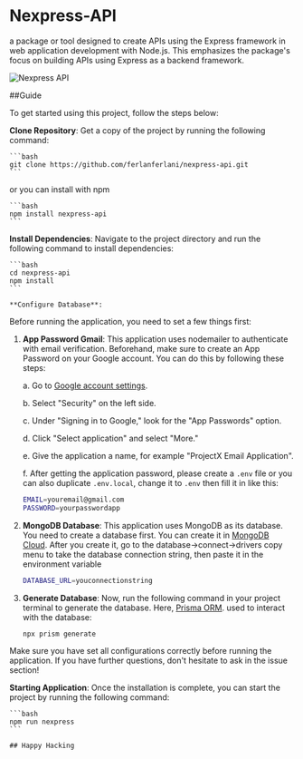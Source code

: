 # Nexpress-API

a package or tool designed to create APIs using the Express framework in web application development with Node.js. This emphasizes the package's focus on building APIs using Express as a backend framework.

![Nexpress API](https://github.com/ferlanferlani/nexpress-api/assets/87635305/eae6e6fa-8cc0-4cb7-a981-c399859565cc)


 ##Guide

To get started using this project, follow the steps below:

 **Clone Repository**:
   Get a copy of the project by running the following command:
    
    ```bash
    git clone https://github.com/ferlanferlani/nexpress-api.git
    ```

   or you can install with npm

    ```bash
    npm install nexpress-api
    ```

   **Install Dependencies**:
    Navigate to the project directory and run the following command to install dependencies:

    ```bash
    cd nexpress-api
    npm install
    ```

    **Configure Database**:

Before running the application, you need to set a few things first:

1. **App Password Gmail**: This application uses nodemailer to authenticate with email verification. Beforehand, make sure to create an App Password on your Google account. You can do this by following these steps:

     a. Go to [Google account settings](https://myaccount.google.com/).
    
     b. Select "Security" on the left side.
    
     c. Under "Signing in to Google," look for the "App Passwords" option.
    
     d. Click "Select application" and select "More."
    
     e. Give the application a name, for example "ProjectX Email Application".
    
     f. After getting the application password, please create a `.env` file or you can also duplicate `.env.local`, change it to `.env` then fill it in like this:

     ```bash
     EMAIL=youremail@gmail.com
     PASSWORD=yourpasswordapp
     ```

2. **MongoDB Database**: This application uses MongoDB as its database. You need to create a database first. You can create it in [MongoDB Cloud](https://cloud.mongodb.com/).
    After you create it, go to the database->connect->drivers copy menu to take the database connection string, then paste it in the environment variable
   
     ```bash
     DATABASE_URL=youconnectionstring
     ```
    
3. **Generate Database**: Now, run the following command in your project terminal to generate the database. Here, [Prisma ORM](https://www.prisma.io/). used to interact with the database:

     ```bash
     npx prism generate
     ```

Make sure you have set all configurations correctly before running the application. If you have further questions, don't hesitate to ask in the issue section!

**Starting Application**:
    Once the installation is complete, you can start the project by running the following command:

    ```bash
    npm run nexpress
    ```

    ## Happy Hacking
